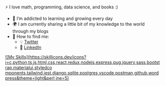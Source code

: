  :zap: I love math, programming, data science, and books :)
- 🌱 I’m addicted to learning and growing every day
- :earth_africa: I am currently sharing a little bit of my knowledge to the world through my blogs
- 🌱 How to find me:
  - :bulb: [Twitter](https://twitter.com/ahmedhamzacakin)
  - :office: [LinkedIn](https://www.linkedin.com/in/hamzacakin/)
 
[![My Skills](https://skillicons.dev/icons?
i=c,python,ts,js,html,css,react,redux,nodejs,express,pug,jquery,sass,bootstrap,materialui,styledco
mponents,tailwind,jest,django,sqlite,postgres,vscode,postman,github,wordpress&theme=light&perl
ine=5)](https://skillicons.dev)
